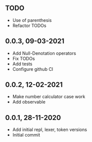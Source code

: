 ## TODO

- Use of parenthesis
- Refactor TODOs

## 0.0.3, 09-03-2021

- Add Null-Denotation operators
- Fix TODOs
- Add tests
- Configure github CI

## 0.0.2, 12-02-2021

- Make number calculator case work
- Add observable

## 0.0.1, 28-11-2020

- Add initial repl, lexer, token versions
- Initial commit
